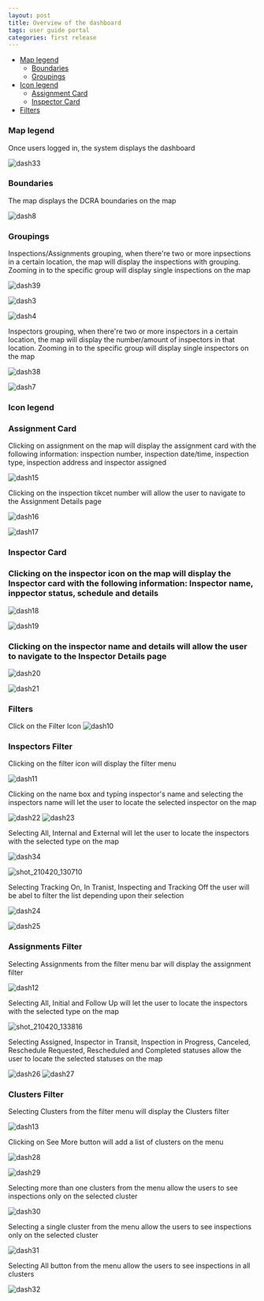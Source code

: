 ```yaml
---
layout: post
title: Overview of the dashboard
tags: user guide portal
categories: first release
---
```


- [Map legend](#-Map-legend)
  * [Boundaries](#-Boundaries)
  * [Groupings](#-Groupings)
- [Icon legend](#-Icon-legend)
  * [Assignment Card](#-Assignment-Card)
  * [Inspector Card](#-Inspector-Card)
- [Filters](#-Filters)


### Map legend <a name="-Map-legend"></a>

Once users logged in, the system displays the dashboard

![dash33](https://user-images.githubusercontent.com/81990744/115276620-3de70b80-a111-11eb-9586-687409f85695.png)

### Boundaries <a name="-Boundaries"></a>

The map displays the DCRA boundaries on the map

![dash8](https://user-images.githubusercontent.com/81990744/115276926-a59d5680-a111-11eb-8fb0-98d204ef8d6e.png)

### Groupings <a name="-Groupings"></a>

Inspections/Assignments grouping, when there're two or more inpsections in a certain location, the map will display the inspections with grouping. Zooming in to the specific group will display single inspections on the map 

![dash39](https://user-images.githubusercontent.com/81990744/115278987-22313480-a114-11eb-977e-c0230d776621.png)

![dash3](https://user-images.githubusercontent.com/81990744/115279295-89e77f80-a114-11eb-87eb-a368b901be0a.png)

![dash4](https://user-images.githubusercontent.com/81990744/115279305-8eac3380-a114-11eb-8e59-acc07c47aa29.png)

Inspectors grouping, when there're two or more inspectors in a certain location, the map will display the number/amount of inspectors in that location. Zooming in to the specific group will display single inspectors on the map

![dash38](https://user-images.githubusercontent.com/81990744/115279012-29f0d900-a114-11eb-8443-3ffb13a07978.png)

![dash7](https://user-images.githubusercontent.com/81990744/115279957-58bb7f00-a115-11eb-90c1-06ef162dafb5.png)

### Icon legend <a name="-Icon-legend"></a>

### Assignment Card <a name="-Assignment-Card"></a>

Clicking on assignment on the map will display the assignment card with the following information: inspection number, inspection date/time, inspection type, inspection address and inspector assigned

![dash15](https://user-images.githubusercontent.com/81990744/115280133-94eedf80-a115-11eb-9f10-af9110eb01a3.png)

Clicking on the inspection tikcet number will allow the user to navigate to the Assignment Details page

![dash16](https://user-images.githubusercontent.com/81990744/115280190-a637ec00-a115-11eb-94b2-bb0e7e3cad40.png)

![dash17](https://user-images.githubusercontent.com/81990744/115280213-ad5efa00-a115-11eb-942a-ec9da7ef4b8f.png)


### Inspector Card <a name="-Inspector-Card"></a>

### Clicking on the inspector icon on the map will display the Inspector card with the following information: Inspector name, inppector status, schedule and details

![dash18](https://user-images.githubusercontent.com/81990744/115280245-b8198f00-a115-11eb-816a-43c864c091e8.png)

![dash19](https://user-images.githubusercontent.com/81990744/115280259-bd76d980-a115-11eb-933d-1fc7284a52e0.png)

### Clicking on the inspector name and details will allow the user to navigate to the Inspector Details page

![dash20](https://user-images.githubusercontent.com/81990744/115280265-c071ca00-a115-11eb-81cb-01ce0da06419.png)

![dash21](https://user-images.githubusercontent.com/81990744/115280309-ca93c880-a115-11eb-92f7-23f49a6a8c25.png)


### Filters <a name="-Filters"></a>
Click on the Filter Icon
![dash10](https://user-images.githubusercontent.com/81990744/115277037-c36abb80-a111-11eb-9e55-ebbd4857533d.png)

### Inspectors Filter

Clicking on the filter icon will display the filter menu

![dash11](https://user-images.githubusercontent.com/81990744/115277057-cd8cba00-a111-11eb-8ee9-b6092f6483e1.png)

Clicking on the name box and typing inspector's name and selecting the inspectors name will let the user to locate the selected inspector on the map

![dash22](https://user-images.githubusercontent.com/81990744/115280639-252d2480-a116-11eb-84ab-50f253219cd4.png)
![dash23](https://user-images.githubusercontent.com/81990744/115280664-2bbb9c00-a116-11eb-96b0-e25f19db2b02.png)

Selecting All, Internal and External will let the user to locate the inspectors with the selected type on the map

![dash34](https://user-images.githubusercontent.com/81990744/115280699-37a75e00-a116-11eb-91a8-28a768f69672.png)

![shot_210420_130710](https://user-images.githubusercontent.com/81990744/115436777-5d496b80-a1d9-11eb-8e12-9e4f39b06ea1.png)

Selecting Tracking On, In Tranist, Inspecting and Tracking Off the user will be abel to filter the list depending upon their selection

![dash24](https://user-images.githubusercontent.com/81990744/115280750-45f57a00-a116-11eb-8560-1f4dabad036e.png)

![dash25](https://user-images.githubusercontent.com/81990744/115280772-4aba2e00-a116-11eb-8c08-19f85e75791a.png)


### Assignments Filter

Selecting Assignments from the filter menu bar will display the assignment filter

![dash12](https://user-images.githubusercontent.com/81990744/115277065-cf567d80-a111-11eb-8de4-21ad91dc10bd.png)

Selecting All, Initial and Follow Up will let the user to locate the inspectors with the selected type on the map

![shot_210420_133816](https://user-images.githubusercontent.com/81990744/115440453-bc10e400-a1dd-11eb-8b47-2ce46d9f6bbf.png)

Selecting Assigned, Inspector in Transit, Inspection in Progress, Canceled, Reschedule Requested, Rescheduled and Completed statuses allow the user to locate the selected statuses on the map

![dash26](https://user-images.githubusercontent.com/81990744/115280807-54dc2c80-a116-11eb-96ee-30ed76dd0e78.png)
![dash27](https://user-images.githubusercontent.com/81990744/115280818-59a0e080-a116-11eb-868b-473c6c12c32a.png)


### Clusters Filter

Selecting Clusters from the filter menu will display the Clusters filter

![dash13](https://user-images.githubusercontent.com/81990744/115277069-d1204100-a111-11eb-97df-56583dce0b11.png)

Clicking on See More button will add a list of clusters on the menu

![dash28](https://user-images.githubusercontent.com/81990744/115280885-67eefc80-a116-11eb-99c9-619dab7bee76.png)

![dash29](https://user-images.githubusercontent.com/81990744/115280892-6a515680-a116-11eb-9736-7f52d7c6f18f.png)

Selecting more than one clusters from the menu allow the users to see inspections only on the selected cluster

![dash30](https://user-images.githubusercontent.com/81990744/115280921-7210fb00-a116-11eb-8561-53bde8e7d10d.png)

Selecting a single cluster from the menu allow the users to see inspections only on the selected cluster

![dash31](https://user-images.githubusercontent.com/81990744/115280936-76d5af00-a116-11eb-83ba-1e5b300c8450.png)

Selecting All button from the menu allow the users to see inspections in all clusters

![dash32](https://user-images.githubusercontent.com/81990744/115280958-7d642680-a116-11eb-96b4-c3a363feb3b7.png)





 




